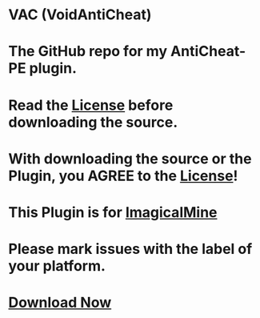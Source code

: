 # VAC (VoidAntiCheat)

# The GitHub repo for my AntiCheat-PE plugin.


# Read the [License](https://github.com/DarkWav/AntiCheat/blob/master/LICENSE.md) before downloading the source.


# With downloading the source or the Plugin, you AGREE to the [License](https://github.com/DarkWav/AntiCheat/blob/master/LICENSE.md)!


# This Plugin is for [ImagicalMine](https://github.com/Inactive-to-Reactive/ImagicalMine)


# Please mark issues with the label of your platform.


# [Download Now](https://www.imagicalmine.net/community/plugins/anticheat.52/download?version=875)
